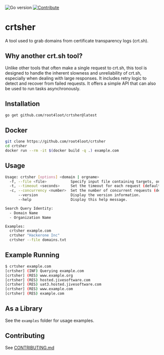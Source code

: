 ![Go version](https://img.shields.io/badge/Go-v1.21-blue.svg) [![Contribute](https://img.shields.io/badge/Contribute-Welcome-green.svg)](CONTRIBUTING.md)

# crtsher

A tool used to grab domains from certificate transparency logs (crt.sh).

## Why another crt.sh tool?

Unlike other tools that often make a single request to crt.sh, this tool is designed to handle the inherent slowness and unreliability of crt.sh, especially when dealing with large responses. It includes retry logic to detect and recover from failed requests. It offers a simple API that can also be used to run tasks asynchronously.

## Installation

```bash
go get github.com/root4loot/crtsher@latest
```

## Docker

```bash
git clone https://github.com/root4loot/crtsher
cd crtsher
docker run --rm -it $(docker build -q .) example.com
```

## Usage

```bash
Usage: crtsher [options] <domain | orgname>
  -f, --file <file>           Specify input file containing targets, one per line.
  -t, --timeout <seconds>     Set the timeout for each request (default: 90).
  -c, --concurrency <number>  Set the number of concurrent requests (default: 3).
      --version               Display the version information.
      --help                  Display this help message.

Search Query Identity:
  - Domain Name
  - Organization Name

Examples:
  crtsher example.com
  crtsher "Hackerone Inc"
  crtsher --file domains.txt
```

## Example Running

```bash
$ crtsher example.com
[crtsher] (INF) Querying example.com
[crtsher] (RES) www.example.org
[crtsher] (RES) hosted.jivesoftware.com
[crtsher] (RES) uat3.hosted.jivesoftware.com
[crtsher] (RES) www.example.com
[crtsher] (RES) example.com
```

## As a Library

See the `examples` folder for usage examples.

## Contributing

See [CONTRIBUTING.md](CONTRIBUTING.md)

